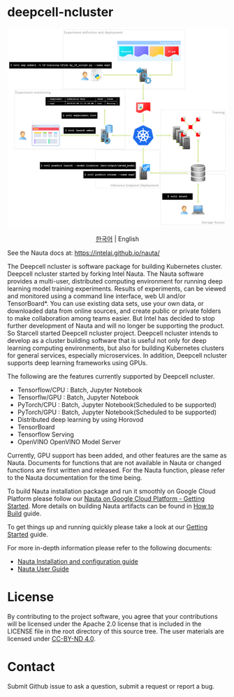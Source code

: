 # deepcell-ncluster

![Nauta Diagram](docs/nauta.png)

<p align="center">
  <a href="README.md">한국어</a> |
  <span>English</span>
</p>

See the Nauta docs at: https://intelai.github.io/nauta/


The Deepcell ncluster is software package for building Kubernetes cluster. Deepcell ncluster started by forking Intel Nauta. The Nauta software provides a multi-user, distributed computing environment for running deep learning model training experiments. Results of experiments, can be viewed and monitored using a command line interface, web UI and/or TensorBoard*. You can use existing data sets, use your own data, or downloaded data from online sources, and create public or private folders to make collaboration among teams easier.
But Intel has decided to stop further development of Nauta and will no longer be supporting the product. So Starcell started Deepcell ncluster project. Deepcell ncluster intends to develop as a cluster building software that is useful not only for deep learning computing environments, but also for building Kubernetes clusters for general services, especially microservices.
In addition, Deepcell ncluster supports deep learning frameworks using GPUs.

The following are the features currently supported by Deepcell ncluster.

* Tensorflow/CPU : Batch, Jupyter Notebook  
* Tensorflw/GPU : Batch, Jupyter Notebook  
* PyTorch/CPU : Batch, Jupyter Notebook(Scheduled to be supported)  
* PyTorch/GPU : Batch, Jupyter Notebook(Scheduled to be supported)  
* Distributed deep learning by using Horovod  
* TensorBoard  
* Tensorflow Serving  
* OpenVINO OpenVINO Model Server

Currently, GPU support has been added, and other features are the same as Nauta. Documents for functions that are not available in Nauta or changed functions are first written and released. For the Nauta function, please refer to the Nauta documentation for the time being.

To build Nauta installation package and run it smoothly on Google Cloud Platform please follow our [Nauta on Google Cloud Platform - Getting Started](toolbox/providers/gcp/gcp.md). More details on building Nauta artifacts can be found in [How to Build](docs/installation-and-configuration/How_to_Build_Nauta/HBN.md) guide.

To get things up and running quickly please take a look at our [Getting Started](docs/user-guide/actions/getting_started.md) guide.

For more in-depth information please refer to the following documents:

- [Nauta Installation and configuration guide](docs/installation-and-configuration/) 
- [Nauta User Guide](docs/user-guide/README.md)

# License

By contributing to the project software, you agree that your contributions will be licensed under the Apache 2.0 license that is included in the LICENSE file in the root directory of this source tree.
The user materials are licensed under [CC-BY-ND 4.0](https://creativecommons.org/licenses/by-nd/4.0/legalcode).

# Contact

Submit Github issue to ask a question, submit a request or report a bug.
